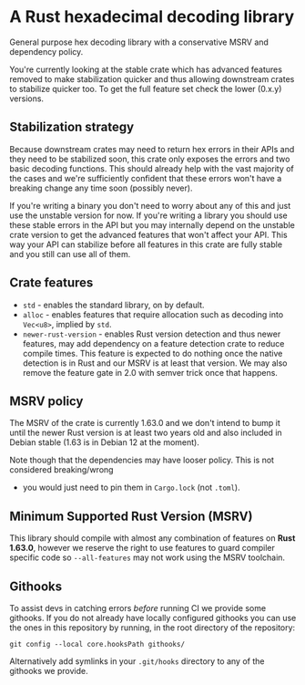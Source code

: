 # A Rust hexadecimal decoding library

General purpose hex decoding library with a conservative MSRV and dependency policy.

You're currently looking at the stable crate which has advanced features removed to make
stabilization quicker and thus allowing downstream crates to stabilize quicker too. To get the
full feature set check the lower (0.x.y) versions.

## Stabilization strategy

Because downstream crates may need to return hex errors in their APIs and they need to be
stabilized soon, this crate only exposes the errors and two basic decoding functions. This
should already help with the vast majority of the cases and we're sufficiently confident that
these errors won't have a breaking change any time soon (possibly never).

If you're writing a binary you don't need to worry about any of this and just use the unstable
version for now. If you're writing a library you should use these stable errors in the API but
you may internally depend on the unstable crate version to get the advanced features that won't
affect your API. This way your API can stabilize before all features in this crate are fully
stable and you still can use all of them.

## Crate features

* `std` - enables the standard library, on by default.
* `alloc` - enables features that require allocation such as decoding into `Vec<u8>`, implied
by `std`.
* `newer-rust-version` - enables Rust version detection and thus newer features, may add
                         dependency on a feature detection crate to reduce compile times. This
                         feature is expected to do nothing once the native detection is in Rust
                         and our MSRV is at least that version. We may also remove the feature
                         gate in 2.0 with semver trick once that happens.

## MSRV policy

The MSRV of the crate is currently 1.63.0 and we don't intend to bump it until the newer Rust
version is at least two years old and also included in Debian stable (1.63 is in Debian 12 at
the moment).

Note though that the dependencies may have looser policy. This is not considered breaking/wrong
- you would just need to pin them in `Cargo.lock` (not `.toml`).

## Minimum Supported Rust Version (MSRV)

This library should compile with almost any combination of features on **Rust 1.63.0**, however we
reserve the right to use features to guard compiler specific code so `--all-features` may not work
using the MSRV toolchain.

## Githooks

To assist devs in catching errors _before_ running CI we provide some githooks. If you do not
already have locally configured githooks you can use the ones in this repository by running, in the
root directory of the repository:
```
git config --local core.hooksPath githooks/
```

Alternatively add symlinks in your `.git/hooks` directory to any of the githooks we provide.
